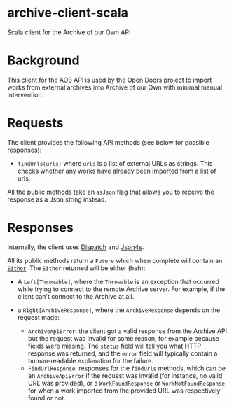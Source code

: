 # archive-client-scala
Scala client for the Archive of our Own API

# Background
This client for the AO3 API is used by the Open Doors project to import works from external archives into Archive of our Own with minimal manual intervention.

# Requests
The client provides the following API methods (see below for possible responses):

- `findUrls(urls)` where `urls` is a list of external URLs as strings. This checks whether any works have already been imported from a list of urls.

All the public methods take an `asJson` flag that allows you to receive the response as a Json string instead.

# Responses
Internally, the client uses [Dispatch](http://dispatch.databinder.net/Dispatch.html) and [Json4s](https://github.com/json4s/json4s). 

All its public methods return a `Future` which when complete will contain an [`Either`](http://alvinalexander.com/scala/scala-either-left-right-example-option-some-none-null). The `Either` returned will be either (heh):

- A `Left[Throwable]`, where the `Throwable` is an exception that occurred while trying to connect to the remote Archive server. For example, if the client can't connect to the Archive at all.

- a `Right[ArchiveResponse]`, where the `ArchiveResponse` depends on the request made:
  - `ArchiveApiError`: the client got a valid response from the Archive API but the request was invalid for some reason, for example because fields were missing. The `status` field will tell you what HTTP response was returned, and the `error` field will typically contain a human-readable explanation for the failure.
  - `FindUrlResponse`: responses for the `findUrls` methods, which can be an `ArchiveApiError` if the request was invalid (for instance, no valid URL was provided), or a `WorkFoundResponse` or `WorkNotFoundResponse` for when a work imported from the provided URL was respectively found or not.
  
